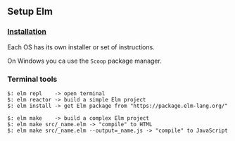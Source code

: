 ## Setup Elm

### [Installation](https://guide.elm-lang.org/install.html)

Each OS has its own installer or set of instructions.  

On Windows you ca use the `Scoop` package manager.  

### Terminal tools

```
$: elm repl    -> open terminal
$: elm reactor -> build a simple Elm project
$: elm install -> get Elm package from "https://package.elm-lang.org/"

$: elm make    -> build a complex Elm project
$: elm make src/_name.elm -> "compile" to HTML
$: elm make src/_name.elm --output=_name.js -> "compile" to JavaScript
```
